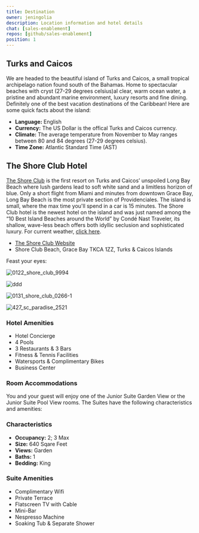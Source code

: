 ```yaml
---
title: Destination
owner: jeningolia
description: Location information and hotel details
chat: [sales-enablement]
repos: [github/sales-enablement]
position: 1
---
```


## Turks and Caicos
We are headed to the beautiful island of Turks and Caicos, a small tropical archipelago nation found south of the Bahamas. Home to spectacular beaches with cryst (27-29 degrees celsius)al clear, warm ocean water, a pristine and abundant marine environment, luxury resorts and fine dining. Definitely one of the best vacation destinations of the Caribbean! Here are some quick facts about the island:

  * **Language:** English
  * **Currency:** The US Dollar is the offical Turks and Caicos currency.
  * **Climate:** The average temperature from November to May ranges between 80 and 84 degrees (27-29 degrees celsius).
  * **Time Zone:** Atlantic Standard Time (AST)

## The Shore Club Hotel
[The Shore Club](http://www.theshoreclubtc.com/) is the first resort on Turks and Caicos’ unspoiled Long Bay Beach where lush gardens lead to soft white sand and a limitless horizon of blue. Only a short flight from Miami and minutes from downtown Grace Bay, Long Bay Beach is the most private section of Providenciales. The island is small, where the max time you'll spend in a car is 15 minutes. The Shore Club hotel is the newest hotel on the island and was just named among the “10 Best Island Beaches around the World” by Condé Nast Traveler, its shallow, wave-less beach offers both idyllic seclusion and sophisticated luxury. For current weather, [click here](https://www.theweathernetwork.com/tc/14-day-weather-trend/-/providenciales). 

* [The Shore Club Website](https://www.theshoreclubtc.com/)
* Shore Club Beach, Grace Bay TKCA 1ZZ, Turks & Caicos Islands

Feast your eyes: <br>

![0122_shore_club_9994](https://user-images.githubusercontent.com/35385392/45719734-5dcb8280-bb56-11e8-85fb-4db0ae461f3e.jpg)

![ddd](https://user-images.githubusercontent.com/35385392/45719739-602ddc80-bb56-11e8-9b63-5d4948111052.jpg)

![0131_shore_club_0266-1](https://user-images.githubusercontent.com/35385392/45719741-6328cd00-bb56-11e8-9e5d-246c2ff05b4a.jpg)

![427_sc_paradise_2521](https://user-images.githubusercontent.com/35385392/45719748-67ed8100-bb56-11e8-8a79-780fda88857a.jpg)

### Hotel Amenities

* Hotel Concierge
* 4 Pools
* 3 Restaurants & 3 Bars
* Fitness & Tennis Facilities
* Watersports & Complimentary Bikes
* Business Center

### Room Accommodations

You and your guest will enjoy one of the Junior Suite Garden View or the Junior Suite Pool View rooms. The Suites have the following characteristics and amenities:

### Characteristics

* **Occupancy:** 2; 3 Max
* **Size:** 640 Sqare Feet
* **Views:** Garden
* **Baths:** 1
* **Bedding:** King

### Suite Amenities

* Complimentary Wifi
* Private Terrace
* Flatscreen TV with Cable
* Mini-Bar
* Nespresso Machine
* Soaking Tub & Separate Shower
